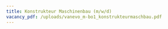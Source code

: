 ```yaml
---
title: Konstrukteur Maschinenbau (m/w/d)
vacancy_pdf: /uploads/vanevo_m-bo1_konstrukteurmaschbau.pdf
---
```

